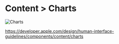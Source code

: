 # Content > Charts

![Charts](https://developer.apple.com/design/human-interface-guidelines/images/thumbnails/components/charts-thumbnail_2x.png)

https://developer.apple.com/design/human-interface-guidelines/components/content/charts